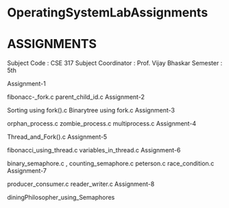 # OperatingSystemLabAssignments
# ASSIGNMENTS
Subject Code : CSE 317
Subject Coordinator : Prof. Vijay Bhaskar
Semester : 5th

Assignment-1

fibonacc-_fork.c
parent_child_id.c
Assignment-2

Sorting using fork().c
Binarytree using fork.c
Assignment-3

orphan_process.c
zombie_process.c
multiprocess.c
Assignment-4

Thread_and_Fork().c
Assignment-5

fibonacci_using_thread.c
variables_in_thread.c
Assignment-6

binary_semaphore.c , counting_semaphore.c
peterson.c
race_condition.c
Assignment-7

producer_consumer.c
reader_writer.c
Assignment-8

diningPhilosopher_using_Semaphores
